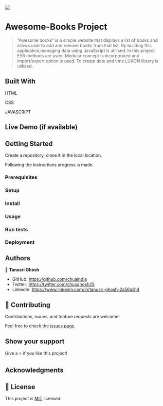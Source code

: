 ![](https://img.shields.io/badge/Microverse-blueviolet)

# Awesome-Books Project

> "Awesome books" is a simple website that displays a list of books and allows user to add and remove books from that list. By building this application,managing data using JavaScript is utilised. In this project ES6 methods are used.
Modular concept is incorporated and import/export option is used. To create date and time LUXON library is utilised. 


## Built With

HTML

CSS

JAVASCRIPT



## Live Demo (if available)




## Getting Started

Create a repository, clone it in the local location.

Following the instructions progress is made.

### Prerequisites

### Setup

### Install

### Usage

### Run tests

### Deployment



## Authors

👤 **Tanusri Ghosh**

- GitHub: https://github.com/chuaindia
- Twitter: https://twitter.com/chuaghosh25
- LinkedIn: https://www.linkedin.com/in/tanusri-ghosh-2a56b814

## 🤝 Contributing

Contributions, issues, and feature requests are welcome!

Feel free to check the [issues page](../../issues/).

## Show your support

Give a ⭐️ if you like this project!

## Acknowledgments


## 📝 License

This project is [MIT](./LICENSE) licensed.
